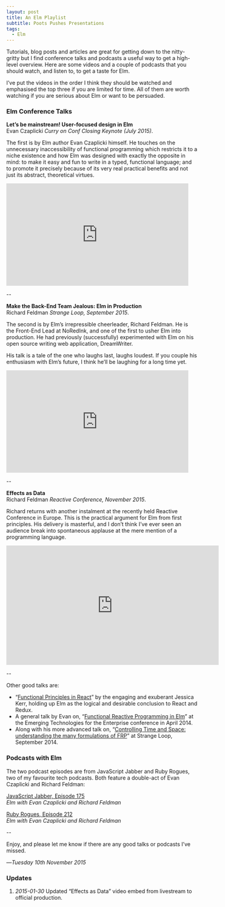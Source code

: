 ```yaml
---
layout: post
title: An Elm Playlist
subtitle: Poots Pushes Presentations
tags:
  - Elm
---
```


Tutorials, blog posts and articles are great for getting down to the nitty-gritty but I find conference talks and podcasts a useful way to get a high-level overview. Here are some videos and a couple of podcasts that you should watch, and listen to, to get a taste for Elm. 

I’ve put the videos in the order I think they should be watched and emphasised the top three if you are limited for time. All of them are worth watching if you are serious about Elm or want to be persuaded.

### Elm Conference Talks

**Let’s be mainstream! User-focused design in Elm**  
Evan Czaplicki _Curry on Conf Closing Keynote (July 2015)_.

The first is by Elm author Evan Czaplicki himself. He touches on the unnecessary inaccessibility of functional programming which restricts it to a niche existence and how Elm was designed with exactly the opposite in mind: to make it easy and fun to write in a typed, functional language; and to promote it precisely because of its very real practical benefits and not just its abstract, theoretical virtues.

<iframe width="480" height="270" src="https://www.youtube.com/embed/oYk8CKH7OhE" frameborder="0" allowfullscreen> </iframe>

--

**Make the Back-End Team Jealous: Elm in Production**  
Richard Feldman _Strange Loop, September 2015_.

The second is by Elm’s irrepressible cheerleader, Richard Feldman. He is the Front-End Lead at NoRedInk, and one of the first to usher Elm into production. He had previously (successfully) experimented with Elm on his open source writing web application, DreamWriter. 

His talk is a tale of the one who laughs last, laughs loudest. If you couple his enthusiasm with Elm’s future, I think he’ll be laughing for a long time yet. 

<iframe width="480" height="270" src="https://www.youtube.com/embed/FV0DXNB94NE" frameborder="0" allowfullscreen> </iframe>

--

**Effects as Data**  
Richard Feldman _Reactive Conference, November 2015_.

Richard returns with another instalment at the recently held Reactive Conference in Europe. This is the practical argument for Elm from first principles. His delivery is masterful, and I don’t think I’ve ever seen an audience break into spontaneous applause at the mere mention of a programming language. 

<iframe width="560" height="315" src="https://www.youtube.com/embed/6EdXaWfoslc" frameborder="0" allowfullscreen></iframe>

--

Other good talks are:

* “[Functional Principles in React][react]” by the engaging and exuberant Jessica Kerr, holding up Elm as the logical and desirable conclusion to React and Redux.
* A general talk by Evan on, “[Functional Reactive Programming in Elm][elm-frp]” at the Emerging Technologies for the Enterprise conference in April 2014.
* Along with his more advanced talk on, “[Controlling Time and Space: understanding the many formulations of FRP][space-time]” at Strange Loop, September 2014. 

[space-time]: https://www.youtube.com/watch?v=Agu6jipKfYw
[react]: https://www.youtube.com/watch?v=1uRC3hmKQnM
[elm-frp]: https://www.youtube.com/watch?v=F-nTU3Wy26I

### Podcasts with Elm

The two podcast episodes are from JavaScript Jabber and Ruby Rogues, two of my favourite tech podcasts. Both feature a double-act of Evan Czaplicki and Richard Feldman:

[JavaScript Jabber, Episode 175][jj]  
_Elm with Evan Czaplicki and Richard Feldman_

[Ruby Rogues, Episode 212][rr]  
_Elm with Evan Czaplicki and Richard Feldman_

--

Enjoy, and please let me know if there are any good talks or podcasts I’ve missed.

—*Tuesday 10th November 2015*

<div class="footnotes">
  <h3>Updates</h3>
  <ol>
    <li><em>2015-01-30</em> Updated “Effects as Data” video embed from livestream to official production.</li>
  </ol>
</div>


[jj]: https://devchat.tv/js-jabber/175-jsj-elm-with-evan-czaplicki-and-richard-feldman
[rr]: https://devchat.tv/ruby-rogues/212-rr-elm-with-richard-feldman-and-evan-czaplicki
